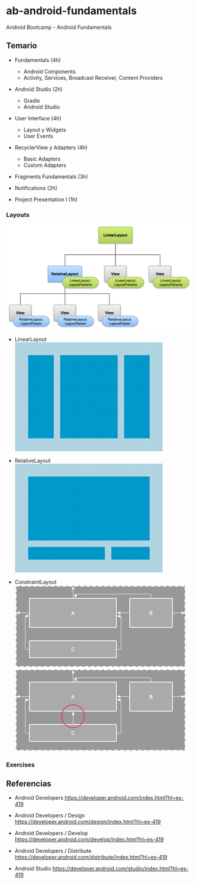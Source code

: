 # ab-android-fundamentals
Android Bootcamp - Android Fundamentals

## Temario

- Fundamentals (4h)

  - Android Components
  - Activity, Services, Broadcast Receiver, Content Providers

- Android Studio (2h) 

  - Gradle
  - Android Studio
  
- User Interface (4h)

  - Layout y Widgets
  - User Events
  
- RecyclerView y Adapters (4h)

  - Basic Adapters
  - Custom Adapters
  
- Fragments Fundamentals (3h)

- Notifications (2h)

- Project Presentation I (1h)
### Layouts

![img](https://github.com/learning-android-pe/training-resources/blob/master/ui/layoutparams.png?raw=true)

- LinearLayout
![img](https://github.com/learning-android-pe/training-resources/blob/master/ui/linearlayout.png?raw=true)

- RelativeLayout
![img](https://github.com/learning-android-pe/training-resources/blob/master/ui/relativelayout.png?raw=true)

- ConstraintLayout
![img](https://github.com/learning-android-pe/training-resources/blob/master/ui/constraint-fail_2x.png?raw=true) ![img](https://github.com/learning-android-pe/training-resources/blob/master/ui/constraint-fail-fixed_2x.png?raw=true)

### Exercises


## Referencias

- Android Developers https://developer.android.com/index.html?hl=es-419

- Android Developers / Design https://developer.android.com/design/index.html?hl=es-419

- Android Developers / Develop https://developer.android.com/develop/index.html?hl=es-419

- Android Developers / Distribute https://developer.android.com/distribute/index.html?hl=es-419

- Android Studio https://developer.android.com/studio/index.html?hl=es-419



